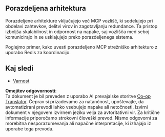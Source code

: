 <!--
CO_OP_TRANSLATOR_METADATA:
{
  "original_hash": "9730a53698bf9df8166d0080a8d5b61f",
  "translation_date": "2025-06-02T19:59:01+00:00",
  "source_file": "05-AdvancedTopics/mcp-scaling/README.md",
  "language_code": "sl"
}
-->
## Porazdeljena arhitektura

Porazdeljene arhitekture vključujejo več MCP vozlišč, ki sodelujejo pri obdelavi zahtevkov, delitvi virov in zagotavljanju redundance. Ta pristop izboljša skalabilnost in odpornost na napake, saj vozlišča med seboj komunicirajo in se usklajujejo preko porazdeljenega sistema.

Poglejmo primer, kako uvesti porazdeljeno MCP strežniško arhitekturo z uporabo Redis za koordinacijo.

## Kaj sledi

- [Varnost](../mcp-security/README.md)

**Omejitev odgovornosti**:  
Ta dokument je bil preveden z uporabo AI prevajalske storitve [Co-op Translator](https://github.com/Azure/co-op-translator). Čeprav si prizadevamo za natančnost, upoštevajte, da avtomatizirani prevodi lahko vsebujejo napake ali netočnosti. Izvirni dokument v njegovem izvirnem jeziku velja za avtoritativni vir. Za kritične informacije priporočamo strokovni človeški prevod. Nismo odgovorni za morebitna nesporazumevanja ali napačne interpretacije, ki izhajajo iz uporabe tega prevoda.
